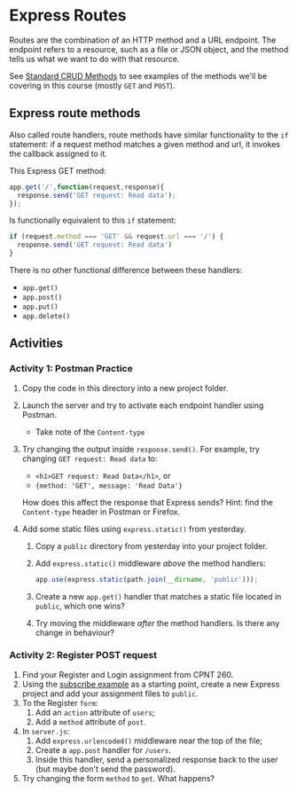 # Express Routes
Routes are the combination of an HTTP method and a URL endpoint. The endpoint refers to a resource, such as a file or JSON object, and the method tells us what we want to do with that resource.

See [Standard CRUD Methods](crud/server.js) to see examples of the methods we'll be covering in this course (mostly `GET` and `POST`).

## Express route methods
Also called route handlers, route methods have similar functionality to the `if` statement: if a request method matches a given method and url, it invokes the callback assigned to it.

This Express GET method:

```js
app.get('/',function(request,response){
  response.send('GET request: Read data');
});
```

Is functionally equivalent to this `if` statement:

```js
if (request.method === 'GET' && request.url === '/') {
  response.send('GET request: Read data')
}
```

There is no other functional difference between these handlers:
- `app.get()`
- `app.post()`
- `app.put()`
- `app.delete()`

## Activities
### Activity 1: Postman Practice
1. Copy the code in this directory into a new project folder.
2. Launch the server and try to activate each endpoint handler using Postman.
    - Take note of the `Content-type`
3. Try changing the output inside `response.send()`. For example, try changing `GET request: Read data` to:
    - `<h1>GET request: Read Data</h1>`, or
    - `{method: 'GET', message: 'Read Data'}`

    How does this affect the response that Express sends? Hint: find the `Content-type` header in Postman or Firefox.
4. Add some static files using `express.static()` from yesterday.
    1. Copy a `public` directory from yesterday into your project folder.
    2. Add `express.static()` middleware _above_ the method handlers:
        
        ```js
        app.use(express.static(path.join(__dirname, 'public')));
        ```

    3. Create a new `app.get()` handler that matches a static file located in `public`, which one wins? 
    4. Try moving the middleware _after_ the method handlers. Is there any change in behaviour?
    
### Activity 2: Register POST request 
1. Find your Register and Login assignment from CPNT 260.
2. Using the [subscribe example](subscribe) as a starting point, create a new Express project and add your assignment files to `public`.
3. To the Register `form`:
    1. Add an `action` attribute of `users`;
    2. Add a `method` attribute of `post`.
4. In `server.js`:
    1. Add `express.urlencoded()` middleware near the top of the file;
    2. Create a `app.post` handler for `/users`.
    3. Inside this handler, send a personalized response back to the user (but maybe don't send the password).
5. Try changing the form `method` to `get`. What happens?